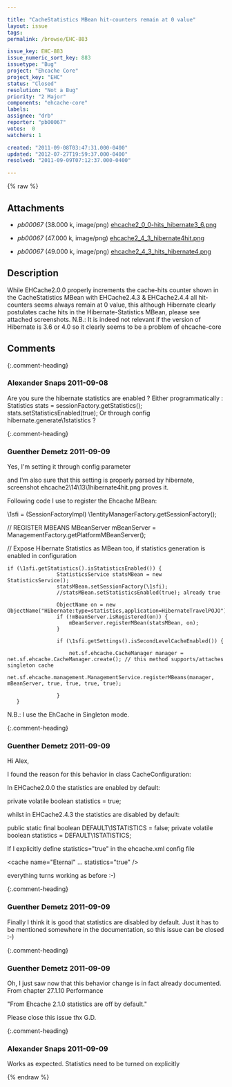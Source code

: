 ```yaml
---

title: "CacheStatistics MBean hit-counters remain at 0 value"
layout: issue
tags: 
permalink: /browse/EHC-883

issue_key: EHC-883
issue_numeric_sort_key: 883
issuetype: "Bug"
project: "Ehcache Core"
project_key: "EHC"
status: "Closed"
resolution: "Not a Bug"
priority: "2 Major"
components: "ehcache-core"
labels: 
assignee: "drb"
reporter: "pb00067"
votes:  0
watchers: 1

created: "2011-09-08T03:47:31.000-0400"
updated: "2012-07-27T19:59:37.000-0400"
resolved: "2011-09-09T07:12:37.000-0400"

---
```




{% raw %}


## Attachments
  
* <em>pb00067</em> (38.000 k, image/png) [ehcache2_0_0-hits_hibernate3_6.png](/attachments/EHC/EHC-883/ehcache2_0_0-hits_hibernate3_6.png)
  
* <em>pb00067</em> (47.000 k, image/png) [ehcache2_4_3_hibernate4hit.png](/attachments/EHC/EHC-883/ehcache2_4_3_hibernate4hit.png)
  
* <em>pb00067</em> (49.000 k, image/png) [ehcache2_4_3_hits_hibernate4.png](/attachments/EHC/EHC-883/ehcache2_4_3_hits_hibernate4.png)
  



## Description

<div markdown="1" class="description">

While EHCache2.0.0 properly increments the cache-hits counter shown in the CacheStatistics MBean
with EHCache2.4.3 & EHCache2.4.4 all hit-counters seems always remain at 0 value,
this although Hibernate clearly postulates cache hits in the Hibernate-Statistics MBean,  please see attached screenshots.
N.B.: It is indeed not relevant if the version of Hibernate is 3.6 or 4.0 so it clearly seems to be a problem of ehcache-core


</div>

## Comments


{:.comment-heading}
### **Alexander Snaps** <span class="date">2011-09-08</span>

<div markdown="1" class="comment">

Are you sure the hibernate statistics are enabled ? 
Either programmatically :
Statistics stats = sessionFactory.getStatistics();
stats.setStatisticsEnabled(true);
Or through config hibernate.generate\1statistics ?

</div>


{:.comment-heading}
### **Guenther Demetz** <span class="date">2011-09-09</span>

<div markdown="1" class="comment">

Yes, I'm setting it through config parameter

<property name="hibernate.generate\1statistics" value="true"/>

and I'm also sure that this setting is properly parsed by hibernate,
screenshot ehcache2\14\13\1hibernate4hit.png proves it.


Following code I use to register the Ehcache MBean:

\1sfi = (SessionFactoryImpl) \1entityManagerFactory.getSessionFactory();

// REGISTER MBEANS
MBeanServer mBeanServer = ManagementFactory.getPlatformMBeanServer();
                
// Expose Hibernate Statistics as MBean too, if statistics generation is enabled in configuration
                
    if (\1sfi.getStatistics().isStatisticsEnabled()) {
                    StatisticsService statsMBean = new StatisticsService();
                    statsMBean.setSessionFactory(\1sfi);
                    //statsMBean.setStatisticsEnabled(true); already true 
                     
                    ObjectName on = new ObjectName("Hibernate:type=statistics,application=HibernateTravelPOJO");
                    if (!mBeanServer.isRegistered(on)) {
                        mBeanServer.registerMBean(statsMBean, on);
                    }
                    
                    if (\1sfi.getSettings().isSecondLevelCacheEnabled()) {
                        
                        net.sf.ehcache.CacheManager manager = net.sf.ehcache.CacheManager.create(); // this method supports/attaches singleton cache
                        net.sf.ehcache.management.ManagementService.registerMBeans(manager, mBeanServer, true, true, true, true);
                        
                    }
       }



N.B.: I use the EhCache in Singleton mode.
<property name="hibernate.cache.region.factory\1class" value="org.hibernate.cache.ehcache.SingletonEhCacheRegionFactory"/>

</div>


{:.comment-heading}
### **Guenther Demetz** <span class="date">2011-09-09</span>

<div markdown="1" class="comment">

Hi Alex,

I found the reason for this behavior in class CacheConfiguration:

In EHCache2.0.0 the statistics are enabled by default:

private volatile boolean statistics = true;

whilst in EHCache2.4.3 the statistics are disabled by default:

public static final boolean DEFAULT\1STATISTICS = false;
private volatile boolean statistics = DEFAULT\1STATISTICS;

If I explicitly define statistics="true" in the ehcache.xml config file 

 <cache  name="Eternal" 
            ...
            statistics="true"
   />

everything turns working as before :-)




</div>


{:.comment-heading}
### **Guenther Demetz** <span class="date">2011-09-09</span>

<div markdown="1" class="comment">

Finally I think it is good that statistics are disabled by default.
Just it has to be mentioned somewhere in the documentation,
so this issue can be closed :-)

</div>


{:.comment-heading}
### **Guenther Demetz** <span class="date">2011-09-09</span>

<div markdown="1" class="comment">

Oh, I just saw now that this behavior change is in fact already documented.
From chapter 27.1.10 Performance

"From Ehcache 2.1.0 statistics are off by default."

Please close this issue
thx
G.D.


</div>


{:.comment-heading}
### **Alexander Snaps** <span class="date">2011-09-09</span>

<div markdown="1" class="comment">

Works as expected. Statistics need to be turned on explicitly

</div>



{% endraw %}
